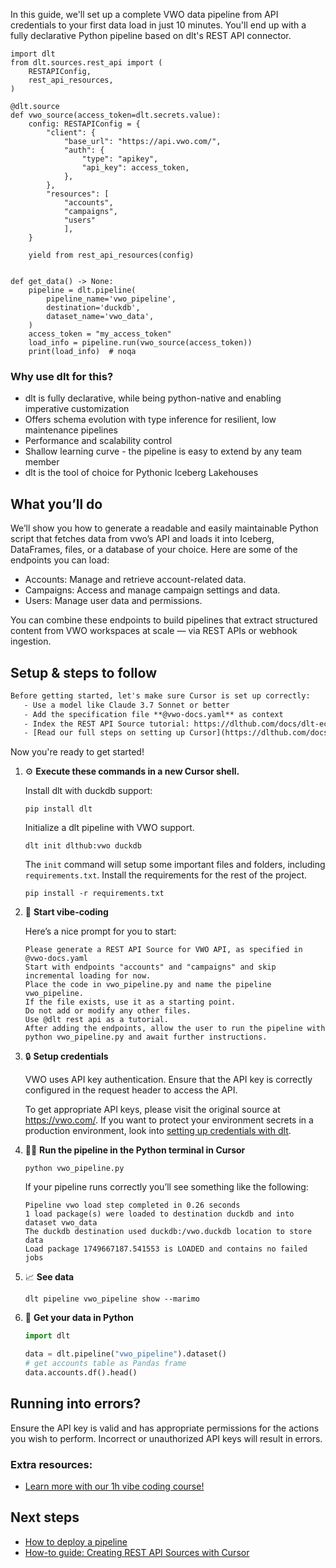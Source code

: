 In this guide, we'll set up a complete VWO data pipeline from API credentials to your first data load in just 10 minutes. You'll end up with a fully declarative Python pipeline based on dlt's REST API connector.

```python-outcome
import dlt
from dlt.sources.rest_api import (
    RESTAPIConfig,
    rest_api_resources,
)

@dlt.source
def vwo_source(access_token=dlt.secrets.value):
    config: RESTAPIConfig = {
        "client": {
            "base_url": "https://api.vwo.com/",
            "auth": {
                "type": "apikey",
                "api_key": access_token,
            },
        },
        "resources": [
            "accounts",
            "campaigns",
            "users"
            ],
    }

    yield from rest_api_resources(config)


def get_data() -> None:
    pipeline = dlt.pipeline(
        pipeline_name='vwo_pipeline',
        destination='duckdb',
        dataset_name='vwo_data', 
    )
    access_token = "my_access_token"
    load_info = pipeline.run(vwo_source(access_token))
    print(load_info)  # noqa
```

### Why use dlt for this?

- dlt is fully declarative, while being python-native and enabling imperative customization
- Offers schema evolution with type inference for resilient, low maintenance pipelines
- Performance and scalability control
- Shallow learning curve - the pipeline is easy to extend by any team member
- dlt is the tool of choice for Pythonic Iceberg Lakehouses

## What you’ll do

We’ll show you how to generate a readable and easily maintainable Python script that fetches data from vwo’s API and loads it into Iceberg, DataFrames, files, or a database of your choice. Here are some of the endpoints you can load:

- Accounts: Manage and retrieve account-related data.
- Campaigns: Access and manage campaign settings and data.
- Users: Manage user data and permissions.

You can combine these endpoints to build pipelines that extract structured content from VWO workspaces at scale — via REST APIs or webhook ingestion.

## Setup & steps to follow

```default
Before getting started, let's make sure Cursor is set up correctly:
   - Use a model like Claude 3.7 Sonnet or better
   - Add the specification file **@vwo-docs.yaml** as context
   - Index the REST API Source tutorial: https://dlthub.com/docs/dlt-ecosystem/verified-sources/rest_api/ and add it to context as **@dlt rest api**
   - [Read our full steps on setting up Cursor](https://dlthub.com/docs/dlt-ecosystem/llm-tooling/cursor-restapi#23-configuring-cursor-with-documentation)
```

Now you're ready to get started! 

1. ⚙️ **Execute these commands in a new Cursor shell.**
    
    Install dlt with duckdb support:
    ```shell
    pip install dlt
    ```

    Initialize a dlt pipeline with VWO support.
    ```shell
    dlt init dlthub:vwo duckdb
    ```

    The `init` command will setup some important files and folders, including `requirements.txt`. Install the requirements for the rest of the project.
    ```shell
    pip install -r requirements.txt
    ```
    
2. 🤠 **Start vibe-coding**
    
    Here’s a nice prompt for you to start: 
    
    ```prompt
    Please generate a REST API Source for VWO API, as specified in @vwo-docs.yaml 
    Start with endpoints "accounts" and "campaigns" and skip incremental loading for now. 
    Place the code in vwo_pipeline.py and name the pipeline vwo_pipeline. 
    If the file exists, use it as a starting point. 
    Do not add or modify any other files. 
    Use @dlt rest api as a tutorial. 
    After adding the endpoints, allow the user to run the pipeline with python vwo_pipeline.py and await further instructions.
    ```

    
3. 🔒 **Setup credentials** 
    
    VWO uses API key authentication. Ensure that the API key is correctly configured in the request header to access the API.
    
    To get appropriate API keys, please visit the original source at https://vwo.com/.
    If you want to protect your environment secrets in a production environment, look into [setting up credentials with dlt](https://dlthub.com/docs/walkthroughs/add_credentials).
    
4. 🏃‍♀️ **Run the pipeline in the Python terminal in Cursor**
    
    ```shell
    python vwo_pipeline.py
    ```
    
    If your pipeline runs correctly you’ll see something like the following:
    
    ```shell
    Pipeline vwo load step completed in 0.26 seconds
    1 load package(s) were loaded to destination duckdb and into dataset vwo_data
    The duckdb destination used duckdb:/vwo.duckdb location to store data
    Load package 1749667187.541553 is LOADED and contains no failed jobs
    ```
    
5. 📈 **See data**
    
    ```shell
    dlt pipeline vwo_pipeline show --marimo
    ```
    
6. 🐍 **Get your data in Python**
    
    ```python
    import dlt

   data = dlt.pipeline("vwo_pipeline").dataset()
   # get accounts table as Pandas frame
   data.accounts.df().head()
    ```

## Running into errors?

Ensure the API key is valid and has appropriate permissions for the actions you wish to perform. Incorrect or unauthorized API keys will result in errors.

### Extra resources:

- [Learn more with our 1h vibe coding course!](https://www.youtube.com/watch?v=GGid70rnJuM)

## Next steps

- [How to deploy a pipeline](https://dlthub.com/docs/walkthroughs/deploy-a-pipeline)
- [How-to guide: Creating REST API Sources with Cursor](https://dlthub.com/docs/dlt-ecosystem/llm-tooling/cursor-restapi)